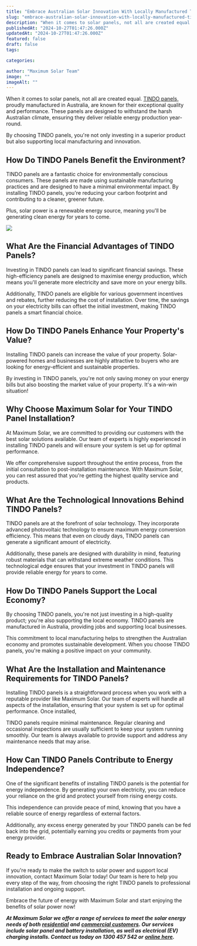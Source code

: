 ```yaml
---
title: "Embrace Australian Solar Innovation With Locally Manufactured TINDO Panels"
slug: "embrace-australian-solar-innovation-with-locally-manufactured-tindo-panels"
description: "When it comes to solar panels, not all are created equal. [TINDO panels,](https://tindosolar.com.au/our-product/tindo-panels/) proudly manufactured in Australia"
publishedAt: "2024-10-27T01:47:26.000Z"
updatedAt: "2024-10-27T01:47:26.000Z"
featured: false
draft: false
tags:

categories:

author: "Maximum Solar Team"
image: ""
imageAlt: ""
---
```


When it comes to solar panels, not all are created equal. [TINDO panels,](https://tindosolar.com.au/our-product/tindo-panels/) proudly manufactured in Australia, are known for their exceptional quality and performance. These panels are designed to withstand the harsh Australian climate, ensuring they deliver reliable energy production year-round. 

By choosing TINDO panels, you're not only investing in a superior product but also supporting local manufacturing and innovation.

## How Do TINDO Panels Benefit the Environment?

TINDO panels are a fantastic choice for environmentally conscious consumers. These panels are made using sustainable manufacturing practices and are designed to have a minimal environmental impact. By installing TINDO panels, you're reducing your carbon footprint and contributing to a cleaner, greener future. 

Plus, solar power is a renewable energy source, meaning you'll be generating clean energy for years to come.

![](/images/blog/image-10.jpg)

## What Are the Financial Advantages of TINDO Panels?

Investing in TINDO panels can lead to significant financial savings. These high-efficiency panels are designed to maximise energy production, which means you'll generate more electricity and save more on your energy bills. 

Additionally, TINDO panels are eligible for various government incentives and rebates, further reducing the cost of installation. Over time, the savings on your electricity bills can offset the initial investment, making TINDO panels a smart financial choice.

## How Do TINDO Panels Enhance Your Property's Value?

Installing TINDO panels can increase the value of your property. Solar-powered homes and businesses are highly attractive to buyers who are looking for energy-efficient and sustainable properties. 

By investing in TINDO panels, you're not only saving money on your energy bills but also boosting the market value of your property. It's a win-win situation!

## Why Choose Maximum Solar for Your TINDO Panel Installation?

At Maximum Solar, we are committed to providing our customers with the best solar solutions available. Our team of experts is highly experienced in installing TINDO panels and will ensure your system is set up for optimal performance.

We offer comprehensive support throughout the entire process, from the initial consultation to post-installation maintenance. With Maximum Solar, you can rest assured that you're getting the highest quality service and products.

## What Are the Technological Innovations Behind TINDO Panels?

TINDO panels are at the forefront of solar technology. They incorporate advanced photovoltaic technology to ensure maximum energy conversion efficiency. This means that even on cloudy days, TINDO panels can generate a significant amount of electricity. 

Additionally, these panels are designed with durability in mind, featuring robust materials that can withstand extreme weather conditions. This technological edge ensures that your investment in TINDO panels will provide reliable energy for years to come.

## How Do TINDO Panels Support the Local Economy?

By choosing TINDO panels, you're not just investing in a high-quality product; you're also supporting the local economy. TINDO panels are manufactured in Australia, providing jobs and supporting local businesses. 

This commitment to local manufacturing helps to strengthen the Australian economy and promotes sustainable development. When you choose TINDO panels, you're making a positive impact on your community.

## What Are the Installation and Maintenance Requirements for TINDO Panels?

Installing TINDO panels is a straightforward process when you work with a reputable provider like Maximum Solar. Our team of experts will handle all aspects of the installation, ensuring that your system is set up for optimal performance. Once installed, 

TINDO panels require minimal maintenance. Regular cleaning and occasional inspections are usually sufficient to keep your system running smoothly. Our team is always available to provide support and address any maintenance needs that may arise.

## How Can TINDO Panels Contribute to Energy Independence?

One of the significant benefits of installing TINDO panels is the potential for energy independence. By generating your own electricity, you can reduce your reliance on the grid and protect yourself from rising energy costs. 

This independence can provide peace of mind, knowing that you have a reliable source of energy regardless of external factors. 

Additionally, any excess energy generated by your TINDO panels can be fed back into the grid, potentially earning you credits or payments from your energy provider.

## Ready to Embrace Australian Solar Innovation?

If you're ready to make the switch to solar power and support local innovation, contact Maximum Solar today! Our team is here to help you every step of the way, from choosing the right TINDO panels to professional installation and ongoing support.

  
Embrace the future of energy with Maximum Solar and start enjoying the benefits of solar power now!

  
**_At Maximum Solar we offer a range of services to meet the solar energy needs of both_** [**_residential_**](https://www.maximumsolar.com.au/residential-solar) **_and_** [**_commercial customers_**](https://www.maximumsolar.com.au/commercial-solar)**_. Our services include solar panel and battery installation, as well as electrical (EV) charging installs. Contact us today on 1300 457 542 or_** [**_online here_**](https://www.maximumsolar.com.au/contact)**_._**
